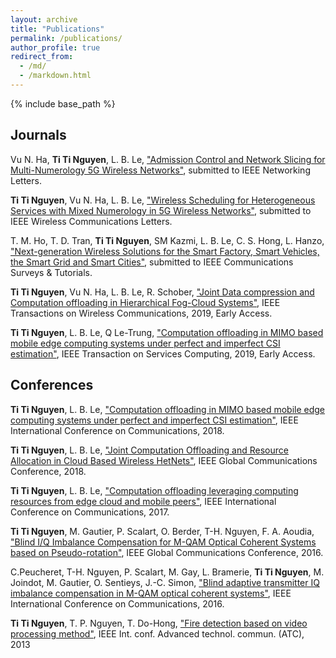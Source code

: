 ```yaml
---
layout: archive
title: "Publications"
permalink: /publications/
author_profile: true
redirect_from: 
  - /md/
  - /markdown.html
---
```


{% include base_path %}

Journals
---
Vu N. Ha, **Ti Ti Nguyen**, L. B. Le, ["Admission Control and Network Slicing for Multi-Numerology 5G Wireless Networks"](https://drive.google.com/file/d/1neVGyQIXD86idhJmJnkCRvfZvYqqS6bs/view?usp=sharing), submitted to IEEE Networking Letters.

**Ti Ti Nguyen**, Vu N. Ha, L. B. Le, ["Wireless Scheduling for Heterogeneous Services with Mixed Numerology in 5G Wireless Networks"](https://drive.google.com/file/d/1neVGyQIXD86idhJmJnkCRvfZvYqqS6bs/view?usp=sharing), submitted to IEEE Wireless Communications Letters.

T. M. Ho, T. D. Tran, **Ti Ti Nguyen**, SM Kazmi, L. B. Le, C. S. Hong, L. Hanzo, ["Next-generation Wireless Solutions for the Smart Factory, Smart Vehicles, the Smart Grid and Smart Cities"](https://arxiv.org/pdf/1907.10102.pdf), submitted to IEEE Communications Surveys & Tutorials.

**Ti Ti Nguyen**, Vu N. Ha, L. B. Le, R. Schober, ["Joint Data compression and Computation offloading in Hierarchical Fog-Cloud Systems"](https://arxiv.org/pdf/1903.08566.pdf), IEEE Transactions on Wireless Communications, 2019, Early Access.

**Ti Ti Nguyen**, L. B. Le, Q Le-Trung, ["Computation offloading in MIMO based mobile edge computing systems under perfect and imperfect CSI estimation"](https://ieeexplore.ieee.org/abstract/document/8611210), IEEE Transaction on Services Computing, 2019, Early Access.

Conferences
---
**Ti Ti Nguyen**, L. B. Le, ["Computation offloading in MIMO based mobile edge computing systems under perfect and imperfect CSI estimation"](https://ieeexplore.ieee.org/document/8422274), IEEE International Conference on Communications, 2018.

**Ti Ti Nguyen**, L. B. Le, ["Joint Computation Offloading and Resource Allocation in Cloud Based Wireless HetNets"](https://ieeexplore.ieee.org/abstract/document/8254705), IEEE Global Communications Conference, 2018.

**Ti Ti Nguyen**, L. B. Le, ["Computation offloading leveraging computing resources from edge cloud and mobile peers"](https://ieeexplore.ieee.org/abstract/document/7997138), IEEE International Conference on Communications, 2017.

**Ti Ti Nguyen**, M. Gautier, P. Scalart, O. Berder, T-H. Nguyen, F. A. Aoudia, ["Blind I/Q Imbalance Compensation for M-QAM Optical Coherent Systems based on Pseudo-rotation"](https://ieeexplore.ieee.org/abstract/document/7841633), IEEE Global Communications Conference, 2016.

C.Peucheret, T-H. Nguyen, P. Scalart, M. Gay, L. Bramerie, **Ti Ti Nguyen**, M. Joindot, M. Gautier, O. Sentieys, J.-C. Simon, ["Blind adaptive transmitter IQ imbalance compensation in M-QAM optical coherent systems"](https://ieeexplore.ieee.org/abstract/document/7510925), IEEE International Conference on Communications, 2016.

**Ti Ti Nguyen**, T. P. Nguyen, T. Do-Hong, ["Fire detection based on video processing method"](https://ieeexplore.ieee.org/abstract/document/6698087), IEEE Int.  conf. Advanced technol. commun. (ATC), 2013

